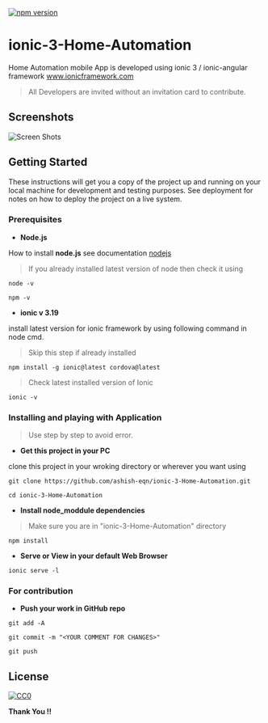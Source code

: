 [![npm version](https://badge.fury.io/js/ionic-angular.svg)](https://badge.fury.io/js/ionic-angular)


# ionic-3-Home-Automation

Home Automation mobile App is developed using ionic 3 / ionic-angular framework  www.ionicframework.com

> All Developers are invited without an invitation card to contribute.

## Screenshots

![Screen Shots](https://github.com/ashish-eqn/ionic-3-Home-Automation/blob/master/Screenshots/Screenshot1.png)

## Getting Started

These instructions will get you a copy of the project up and running on your local machine for development and testing purposes. See deployment for notes on how to deploy the project on a live system.

### Prerequisites

* **Node.js**

How to install **node.js** see documentation [nodejs](https://nodejs.org/en/docs/)

> If you already installed latest version of node then check it using

```
node -v

npm -v
```

* **ionic v 3.19**

install latest version for ionic framework by using following command in node cmd.

> Skip this step if already installed

```
npm install -g ionic@latest cordova@latest
```

> Check latest installed version of Ionic

```
ionic -v
```

### Installing and playing with Application

>Use step by step to avoid error.

* **Get this project in your PC**

 clone this project in your wroking directory or wherever you want using

```
git clone https://github.com/ashish-eqn/ionic-3-Home-Automation.git

cd ionic-3-Home-Automation
```

* **Install node_moddule dependencies**

>Make sure you are in "ionic-3-Home-Automation" directory

```
npm install
```

* **Serve or View in your default Web Browser**

```
ionic serve -l
```

### For contribution

* **Push your work in GitHub repo**

```
git add -A

git commit -m "<YOUR COMMENT FOR CHANGES>"

git push
```

## License

[![CC0](https://upload.wikimedia.org/wikipedia/commons/thumb/0/0b/License_icon-mit-2.svg/156px-License_icon-mit-2.svg.png)](LICENSE)

**Thank You !!**
